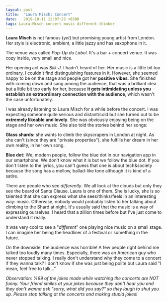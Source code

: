 ```yaml
---
layout: post
title:  "Laura Misch: Concert"
date:   2019-10-11 12:07:22 +0200
tags: Laura-Misch concert music different-thinker
---
```


**Laura Misch** is not famous (*yet*) but promising young artist from London. Her style is electronic, ambient, a little jazzy and has saxophone in it.

The venue was called *Pop-Up du Label*. It's a bar + concert venue. It was cozy inside, very small and nice.

Her opening act was *Silk-J*. I hadn't heard of her. Her music is a little bit too ordinary, I couldn't find distinguishing features in it. However, she seemed happy to be on the stage and people got her **positive vibes**. She finished with coming down and sang among the audience, that was a brilliant idea but a little bit too early for her, because **it gets intimidating unless you establish an extraordinary connection with the audience**, which wasn't the case unfortunately.

I was already listening to Laura Misch for a while before the concert. I was expecting someone quite serious and distant/cold but she turned out to be **extremely likeable and lovely**. She was obviously enjoying being on the stage and her own music. She also told the stories behind her songs:

**Glass shards:** she wants to climb the skyscrapers in London at night. As she can't (since they are "private properties"), she fulfills her dream in her own reality, in her own song. 

**Blue dot:** We, modern people, follow the blue dot in our navigation app in our smartphone. We don't know what it is but we follow the blue dot. If you don't listen to the lyrics, you can't guess that one is about tech&society because the song has a mellow, ballad-like tone although it is kind of a satire.

There are people who see *differently*. We all look at the clouds but only they see the beard of Santa Clause. Laura is one of them. She is lucky, she is so talented that she can express what she sees/thinks/feels in an interesting way: music. Otherwise, nobody would probably listen to her talking about climbing to the Shard at night. It's usually said that the music is a way of expressing ourselves. I heard that a zillion times before but I've just come to understand it really.

It was very cool to see a "*different*" one playing nice music on a small stage. I can imagine her being the headliner of a festival or something in the future.

On the downside, the audience was horrible! A few people right behind me talked too loudly many times. Especially, there was an American guy who never stopped talking. I really don't understand why they come to a concert if they wanna talk?
I don't know if she was just being polite but Laura said "I mean, feel free to talk…"

*Observation: %99 of the jokes made while watching the concerts are NOT funny. Your friend smiles at your jokes because they don't hear you and they don't wanna ask "sorry, what did you say?" so they laugh to shut you up. Please stop talking at the concerts and  making stupid jokes!*
